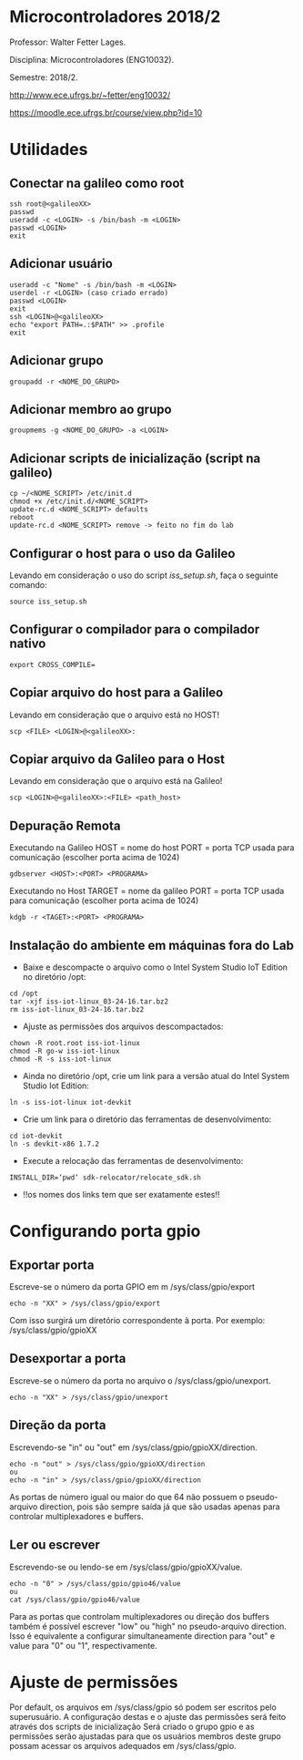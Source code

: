 # Microcontroladores 2018/2


Professor: Walter Fetter Lages.

Disciplina: Microcontroladores (ENG10032).

Semestre: 2018/2.

http://www.ece.ufrgs.br/~fetter/eng10032/

https://moodle.ece.ufrgs.br/course/view.php?id=10

# Utilidades

## Conectar na galileo como root

```
ssh root@<galileoXX>
passwd
useradd -c <LOGIN> -s /bin/bash -m <LOGIN>
passwd <LOGIN>
exit
```

## Adicionar usuário

```
useradd -c "Nome" -s /bin/bash -m <LOGIN>
userdel -r <LOGIN> (caso criado errado)
passwd <LOGIN>
exit
ssh <LOGIN>@<galileoXX>
echo "export PATH=.:$PATH" >> .profile
exit
```

## Adicionar grupo

```
groupadd -r <NOME_DO_GRUPO>
```

## Adicionar membro ao grupo

```
groupmems -g <NOME_DO_GRUPO> -a <LOGIN>
```

## Adicionar scripts de inicialização (script na galileo)
```
cp ~/<NOME_SCRIPT> /etc/init.d
chmod +x /etc/init.d/<NOME_SCRIPT>
update-rc.d <NOME_SCRIPT> defaults
reboot
update-rc.d <NOME_SCRIPT> remove -> feito no fim do lab
```

## Configurar o host para o uso da Galileo

Levando em consideração o uso do script *iss_setup.sh*, faça o seguinte comando:
```
source iss_setup.sh
```

## Configurar o compilador para o compilador nativo

```
export CROSS_COMPILE=
```

## Copiar arquivo do host para a Galileo

Levando em consideração que o arquivo está no HOST!
```
scp <FILE> <LOGIN>@<galileoXX>:
```

## Copiar arquivo da Galileo para o Host

Levando em consideração que o arquivo está na Galileo!
```
scp <LOGIN>@<galileoXX>:<FILE> <path_host>
```

## Depuração Remota

Executando na Galileo
HOST = nome do host
PORT = porta TCP usada para comunicação (escolher porta acima de 1024)
```
gdbserver <HOST>:<PORT> <PROGRAMA>
```

Executando no Host
TARGET = nome da galileo
PORT = porta TCP usada para comunicação (escolher porta acima de 1024)
```
kdgb -r <TAGET>:<PORT> <PROGRAMA>
```

## Instalação do ambiente em máquinas fora do Lab


* Baixe e descompacte o arquivo como o Intel System Studio IoT Edition no
diretório /opt:

```
cd /opt
tar -xjf iss-iot-linux_03-24-16.tar.bz2
rm iss-iot-linux_03-24-16.tar.bz2
```

* Ajuste as permissões dos arquivos descompactados:
```
chown -R root.root iss-iot-linux
chmod -R go-w iss-iot-linux
chmod -R -s iss-iot-linux
```

* Ainda no diretório /opt, crie um link para a versão atual do Intel System
Studio Iot Edition:
```
ln -s iss-iot-linux iot-devkit
```

* Crie um link para o diretório das ferramentas de desenvolvimento:
```
cd iot-devkit
ln -s devkit-x86 1.7.2
```

* Execute a relocação das ferramentas de desenvolvimento:
```
INSTALL_DIR=‘pwd‘ sdk-relocator/relocate_sdk.sh
```

* !!os nomes dos links tem que ser exatamente estes!!



# Configurando porta gpio

## Exportar porta

Escreve-se o número da porta GPIO em m /sys/class/gpio/export
```
echo -n "XX" > /sys/class/gpio/export
```
Com isso surgirá um diretório correspondente à porta. Por exemplo: /sys/class/gpio/gpioXX

## Desexportar a porta

Escreve-se o número da porta no arquivo o /sys/class/gpio/unexport.
```
echo -n "XX" > /sys/class/gpio/unexport
```

## Direção da porta

Escrevendo-se "in" ou "out" em /sys/class/gpio/gpioXX/direction.
```
echo -n "out" > /sys/class/gpio/gpioXX/direction
ou
echo -n "in" > /sys/class/gpio/gpioXX/direction
```

As portas de número igual ou maior do que 64 não possuem o pseudo-arquivo direction, pois são sempre saída já que são usadas apenas para controlar multiplexadores e buffers.

## Ler ou escrever

Escrevendo-se ou lendo-se em /sys/class/gpio/gpioXX/value.
```
echo -n "0" > /sys/class/gpio/gpio46/value
ou
cat /sys/class/gpio/gpio46/value
```
Para as portas que controlam multiplexadores ou direção dos buffers também é possível escrever "low" ou "high" no pseudo-arquivo direction. Isso é equivalente a configurar simultaneamente direction para "out" e value para "0" ou "1",  respectivamente.

# Ajuste de permissões

Por default, os arquivos em /sys/class/gpio só podem ser escritos pelo superusuário.
A configuração destas e o ajuste das permissões será feito através dos scripts de inicialização
Será criado o grupo gpio e as permissões serão ajustadas para que os usuários membros deste grupo possam acessar os arquivos adequados em /sys/class/gpio.
